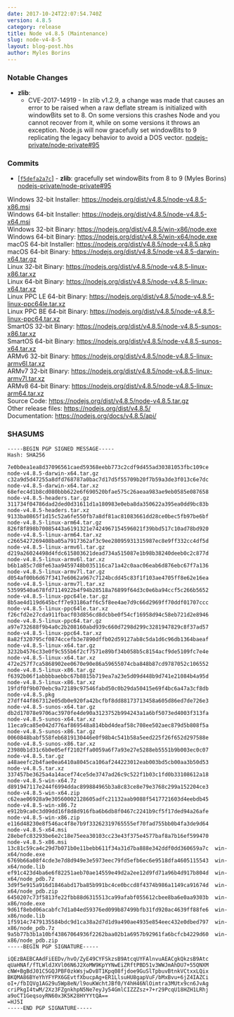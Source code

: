 ```yaml
---
date: 2017-10-24T22:07:54.740Z
version: 4.8.5
category: release
title: Node v4.8.5 (Maintenance)
slug: node-v4-8-5
layout: blog-post.hbs
author: Myles Borins
---
```


### Notable Changes

* **zlib**:
  * CVE-2017-14919 - In zlib v1.2.9, a change was made that causes an error to be raised when a raw deflate stream is initialized with windowBits set to 8. On some versions this crashes Node and you cannot recover from it, while on some versions it throws an exception. Node.js will now gracefully set windowBits to 9 replicating the legacy behavior to avoid a DOS vector. [nodejs-private/node-private#95](https://github.com/nodejs-private/node-private/pull/95)

### Commits

* [[`f5defa2a7c`](https://github.com/nodejs/node/commit/733578bb2e)] - **zlib**: gracefully set windowBits from 8 to 9 (Myles Borins) [nodejs-private/node-private#95](https://github.com/nodejs-private/node-private/pull/95)

Windows 32-bit Installer: https://nodejs.org/dist/v4.8.5/node-v4.8.5-x86.msi \
Windows 64-bit Installer: https://nodejs.org/dist/v4.8.5/node-v4.8.5-x64.msi \
Windows 32-bit Binary: https://nodejs.org/dist/v4.8.5/win-x86/node.exe \
Windows 64-bit Binary: https://nodejs.org/dist/v4.8.5/win-x64/node.exe \
macOS 64-bit Installer: https://nodejs.org/dist/v4.8.5/node-v4.8.5.pkg \
macOS 64-bit Binary: https://nodejs.org/dist/v4.8.5/node-v4.8.5-darwin-x64.tar.gz \
Linux 32-bit Binary: https://nodejs.org/dist/v4.8.5/node-v4.8.5-linux-x86.tar.xz \
Linux 64-bit Binary: https://nodejs.org/dist/v4.8.5/node-v4.8.5-linux-x64.tar.xz \
Linux PPC LE 64-bit Binary: https://nodejs.org/dist/v4.8.5/node-v4.8.5-linux-ppc64le.tar.xz \
Linux PPC BE 64-bit Binary: https://nodejs.org/dist/v4.8.5/node-v4.8.5-linux-ppc64.tar.xz \
SmartOS 32-bit Binary: https://nodejs.org/dist/v4.8.5/node-v4.8.5-sunos-x86.tar.xz \
SmartOS 64-bit Binary: https://nodejs.org/dist/v4.8.5/node-v4.8.5-sunos-x64.tar.xz \
ARMv6 32-bit Binary: https://nodejs.org/dist/v4.8.5/node-v4.8.5-linux-armv6l.tar.xz \
ARMv7 32-bit Binary: https://nodejs.org/dist/v4.8.5/node-v4.8.5-linux-armv7l.tar.xz \
ARMv8 64-bit Binary: https://nodejs.org/dist/v4.8.5/node-v4.8.5-linux-arm64.tar.xz \
Source Code: https://nodejs.org/dist/v4.8.5/node-v4.8.5.tar.gz \
Other release files: https://nodejs.org/dist/v4.8.5/ \
Documentation: https://nodejs.org/docs/v4.8.5/api/

### SHASUMS

```
-----BEGIN PGP SIGNED MESSAGE-----
Hash: SHA256

7e0b0ea1ea8d37096561caed59368eebb773c2cdf9d455ad30381053fbc109ce  node-v4.8.5-darwin-x64.tar.gz
c32a9d5d47255a8dfd768787a0bac7d17d5f55709b20f7b59a3de3f013c6e7dc  node-v4.8.5-darwin-x64.tar.xz
68efec4d1b8cd080bbb622e6f690520bfae575c26aeaa983ae9eb0585e087658  node-v4.8.5-headers.tar.gz
311734f04786dad2ded0d31611d1a180983e0eba8da350622a395ea0dd9bc83b  node-v4.8.5-headers.tar.xz
9133ba0865f1d15c52a6fe550fb7a8df81ac81083661dd28ce0bec5fb97be6bf  node-v4.8.5-linux-arm64.tar.gz
826f8f898b70085443a6191321e7424967154596021f39bbd517c10ad78bd920  node-v4.8.5-linux-arm64.tar.xz
c2665427269408ba05a7917362af3c9ee28095931315987ec8e9ff332cc4df5d  node-v4.8.5-linux-armv6l.tar.gz
d219a26024498d4fdc615803621dead734a515087e1b98b38240deeb0c2c877d  node-v4.8.5-linux-armv6l.tar.xz
b6b1a85c7d8fe63aa9459748b035116ca71a42c0aac06eab6d876ebc67f7a136  node-v4.8.5-linux-armv7l.tar.gz
d054af00b6d67f3417e6062a967c7124bcdd45c83f1f103ae4705ff8e62e16ea  node-v4.8.5-linux-armv7l.tar.xz
53599540a678fd7114922b4f94b28518a76899f64d3c0e6ba94ccf5c266b5652  node-v4.8.5-linux-ppc64le.tar.gz
8b5ae4d119d645bcff7e93186aff6c5f8ee4ae7d9c66d2969ff70ddf01707ccc  node-v4.8.5-linux-ppc64le.tar.xz
f26cfd2e27cda911fbacf03d856cd8dcbbe0f54cf16958d94c58eb721d2e8946  node-v4.8.5-linux-ppc64.tar.gz
a97e732688f9b4a0c2b208160abd939c660d7298d299c3281947829c8f37ad57  node-v4.8.5-linux-ppc64.tar.xz
8a82f320795cf0874ccefb3e7890dffb02d59127ab8c5da1d6c96db1364baeaf  node-v4.8.5-linux-x64.tar.gz
3232b4576c33e0f9c555b6f2cf7571e89bf34b058b5c8154acf9de5109fc7e4e  node-v4.8.5-linux-x64.tar.xz
472e257f7ca5868902ee0670e90e86a59655074cba848b87cd9787052c106552  node-v4.8.5-linux-x86.tar.gz
f6392b06f1abbbbaebbc67b8815b719ea7a23e5d09d448b9d741e21084b4a95d  node-v4.8.5-linux-x86.tar.xz
19fdf0f9b070ebc9a72189c97546fabd50c0b29da50415e69f4bc6a47a3cf8db  node-v4.8.5.pkg
27dff44f867312e05db0e920fa42bcfbf8dd88173713458a605d86ed7de726e3  node-v4.8.5-sunos-x64.tar.gz
db2d17078e9706ac3970fe4de90a3123752b994243a1a6bf5073ed4003f313fa  node-v4.8.5-sunos-x64.tar.xz
11eca9ca85e042d776af869548a814bbd4deaf58c708ee502aec879d5b808f5a  node-v4.8.5-sunos-x86.tar.gz
0060848babf558feb6819130446e0f98b4c541b58a5eed225f26f652d297588e  node-v4.8.5-sunos-x86.tar.xz
23980b1d31c6b0e05eff2102ffa0059a6f7a93e27e5288eb5551b9b003ec0c07  node-v4.8.5.tar.gz
a48aeefc2b4fae0ea6410a8045ca106af244223012eab003bd5cb00aa3b50d53  node-v4.8.5.tar.xz
337457be3625a4a14acef74ce5de3747ad26c9c522f1b03c1fd0b33108612a18  node-v4.8.5-win-x64.7z
d891947117e244f6994ddac899884965b3a8c83ce8e79e3768c299a152204ce3  node-v4.8.5-win-x64.zip
c62eae06928a9e30560002128605adfc21132aab9088f5417721603d4eebdb45  node-v4.8.5-win-x86.7z
e912b9ca0c3d09dd16f8d8d916fba6b6db8f0467c2241b9cf5f17ded94a26afe  node-v4.8.5-win-x86.zip
e116d48230e8f546ac4f8e7b9f33262319765555ef70fad755bb0b4fa3de9d64  node-v4.8.5-x64.msi
28ebefc83293be6e2c18e75eea30103cc23e43f375e4577baf8a7b16ef599470  node-v4.8.5-x86.msi
13c81c59ca4c29d7b071b0e11bebb611f34a31d7ba888e342ddf0dd360659a7c  win-x64/node.exe
6769b66a08f4cde3e7d8d949e3e5973eec79fd5efb6ec6e9518dfa4605115543  win-x64/node.lib
ef91c423d4ba6e6f82251aeb70ae14559e49d2a2ee12d9fd71a96b4d917b804d  win-x64/node_pdb.7z
3d9f5e915a916d1846abd17ba85b991bc4ce0bccd8f4374b986a1149ca91674d  win-x64/node_pdb.zip
6450207c73f5813fe22fbb88d6315513ca99afabf055612cbee8ba6e0aa9303b  win-x86/node.exe
9d61f8ebd06acabfc7d1a04ed59376ed099b87499bfb31fd920ac4639ff88fe6  win-x86/node.lib
1f5914c7479135584bdc9d1ca38a2d7d1d9a490ae4935e854eec432e0dbed797  win-x86/node_pdb.7z
9a5b77b3b1a10bf43867064936f2262baa02b1a6957b92961fa6bcfcb4229d60  win-x86/node_pdb.zip
-----BEGIN PGP SIGNATURE-----

iQEzBAEBCAAdFiEEDv/hvO/ZyE49CYFSkzsB9AtcqUYFAlnvuAEACgkQkzsB9Atc
qUaHNAf/fTLWldJXVl06N6J2XoMW9KpYYNwEiZRftPBD51v3WWJmAhDU7+55QNXM
cNW+BgBdJ01C5GQJPBF0zkWsjwDvBT1Kpq08fjdoe9GuSlTpbuvBtnkVCtxxLQix
BKQMA86BYeYhYFYPX6GEvtfXbucpAg+ER1LlsuHU8gapVuF/bMxBvu+6jZ4IAZCi
oI+/fbIQVg1AG29u5Wp8eN/l9ouKWchtJBf0/Y4hH46NlOimtra3MUtx9cn6JvAg
criPkgI4twM/2Xz3FZgnkhpN5Ne7eyJy54GmlCIZZZsz+7+r29PcqU18HZH1LRhj
a9oCT1GeqsoyRN60x3K5K28HYYYtQA==
=HJ5I
-----END PGP SIGNATURE-----

```
